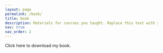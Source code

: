 ```yaml
---
layout: page
permalink: /book/
title: book
description: Materials for courses you taught. Replace this text with your description.
nav: true
nav_order: 2
---
```


Click here to download my book.

